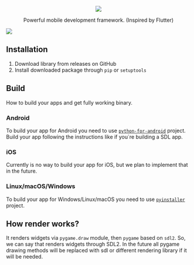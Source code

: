 <p align="center"><img src="https://imgur.com/download/cRa9Nhb/"/></p>
<p align="center">Powerful mobile development framework. (Inspired by Flutter)</p>

![](https://imgur.com/download/nEzr53g/)


## Installation

1. Download library from releases on GitHub
2. Install downloaded package through `pip` or `setuptools`

## Build

How to build your apps and get fully working binary.

### Android

To build your app for Android you need to use [`python-for-android`](https://github.com/kivy/python-for-android) project. Build your app following the instructions like if you`re building a SDL app.

### iOS

Currently is no way to build your app for iOS, but we plan to implement that in the future.

### Linux/macOS/Windows

To build your app for Windows/Linux/macOS you need to use [`pyinstaller`](http://www.pyinstaller.org) project.

## How render works?

It renders widgets via `pygame.draw` module, then `pygame` based on `sdl2`. So, we can say that renders widgets through SDL2. In the future all pygame drawing methods will be replaced with sdl or different rendering library if it will be needed.
